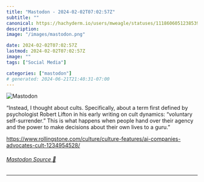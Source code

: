 ```yaml
---
title: "Mastodon - 2024-02-02T07:02:57Z"
subtitle: ""
canonical: https://hachyderm.io/users/mweagle/statuses/111860605123853958
description:
image: "/images/mastodon.png"

date: 2024-02-02T07:02:57Z
lastmod: 2024-02-02T07:02:57Z
image: ""
tags: ["Social Media"]

categories: ["mastodon"]
# generated: 2024-06-21T21:40:31-07:00
---
```

![Mastodon](/images/mastodon.png)

<p>“Instead, I thought about cults. Specifically, about a term first defined by psychologist Robert Lifton in his early writing on cult dynamics: “voluntary self-surrender.” This is what happens when people hand over their agency and the power to make decisions about their own lives to a guru.”</p><p><a href="https://www.rollingstone.com/culture/culture-features/ai-companies-advocates-cult-1234954528/" target="_blank" rel="nofollow noopener noreferrer" translate="no"><span class="invisible">https://www.</span><span class="ellipsis">rollingstone.com/culture/cultu</span><span class="invisible">re-features/ai-companies-advocates-cult-1234954528/</span></a></p>


###### [Mastodon Source 🐘](https://hachyderm.io/@mweagle/111860605123853958)

___

